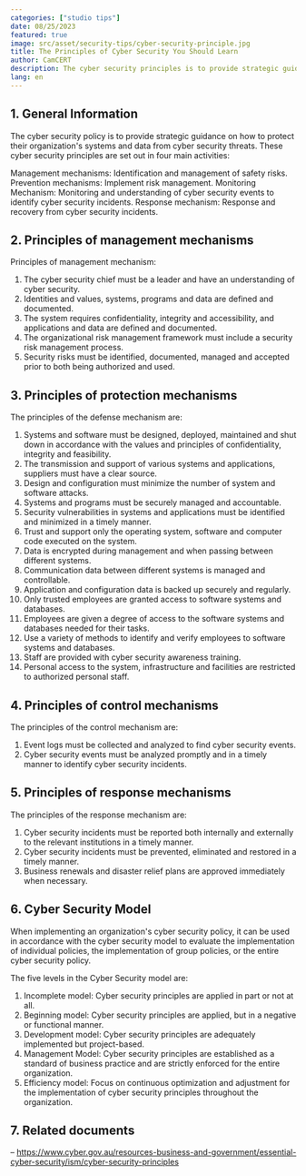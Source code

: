 ```yaml
---
categories: ["studio tips"]
date: 08/25/2023
featured: true
image: src/asset/security-tips/cyber-security-principle.jpg
title: The Principles of Cyber ​​Security You Should Learn
author: CamCERT
description: The cyber security principles is to provide strategic guidance on how to protect the organization's systems and data.
lang: en
---
```


## 1. General Information

The cyber security policy is to provide strategic guidance on how to protect their organization's systems and data from cyber security threats. These cyber security principles are set out in four main activities:

Management mechanisms: Identification and management of safety risks.
Prevention mechanisms: Implement risk management.
Monitoring Mechanism: Monitoring and understanding of cyber security events to identify cyber security incidents.
Response mechanism: Response and recovery from cyber security incidents.

## 2. Principles of management mechanisms

Principles of management mechanism:

1. The cyber security chief must be a leader and have an understanding of cyber security.
2. Identities and values, systems, programs and data are defined and documented.
3. The system requires confidentiality, integrity and accessibility, and applications and data are defined and documented.
4. The organizational risk management framework must include a security risk management process.
5. Security risks must be identified, documented, managed and accepted prior to both being authorized and used.

## 3. Principles of protection mechanisms

The principles of the defense mechanism are:

1. Systems and software must be designed, deployed, maintained and shut down in accordance with the values ​​and principles of confidentiality, integrity and feasibility.
2. The transmission and support of various systems and applications, suppliers must have a clear source.
3. Design and configuration must minimize the number of system and software attacks.
4. Systems and programs must be securely managed and accountable.
5. Security vulnerabilities in systems and applications must be identified and minimized in a timely manner.
6. Trust and support only the operating system, software and computer code executed on the system.
7. Data is encrypted during management and when passing between different systems.
8. Communication data between different systems is managed and controllable.
9. Application and configuration data is backed up securely and regularly.
10. Only trusted employees are granted access to software systems and databases.
11. Employees are given a degree of access to the software systems and databases needed for their tasks.
12. Use a variety of methods to identify and verify employees to software systems and databases.
13. Staff are provided with cyber security awareness training.
14. Personal access to the system, infrastructure and facilities are restricted to authorized personal staff.

## 4. Principles of control mechanisms

The principles of the control mechanism are:

1. Event logs must be collected and analyzed to find cyber security events.
2. Cyber ​​security events must be analyzed promptly and in a timely manner to identify cyber security incidents.

## 5. Principles of response mechanisms

The principles of the response mechanism are:

1. Cyber ​​security incidents must be reported both internally and externally to the relevant institutions in a timely manner.
2. Cyber ​​security incidents must be prevented, eliminated and restored in a timely manner.
3. Business renewals and disaster relief plans are approved immediately when necessary.

## 6. Cyber ​​Security Model

When implementing an organization's cyber security policy, it can be used in accordance with the cyber security model to evaluate the implementation of individual policies, the implementation of group policies, or the entire cyber security policy.

The five levels in the Cyber ​​Security model are:

1. Incomplete model: Cyber ​​security principles are applied in part or not at all.
2. Beginning model: Cyber ​​security principles are applied, but in a negative or functional manner.
3. Development model: Cyber ​​security principles are adequately implemented but project-based.
4. Management Model: Cyber ​​security principles are established as a standard of business practice and are strictly enforced for the entire organization.
5. Efficiency model: Focus on continuous optimization and adjustment for the implementation of cyber security principles throughout the organization.

## 7. Related documents

– https://www.cyber.gov.au/resources-business-and-government/essential-cyber-security/ism/cyber-security-principles
